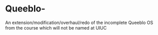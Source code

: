 # Queeblo-
An extension/modification/overhaul/redo of the incomplete Queeblo OS from the course which will not be named at UIUC
